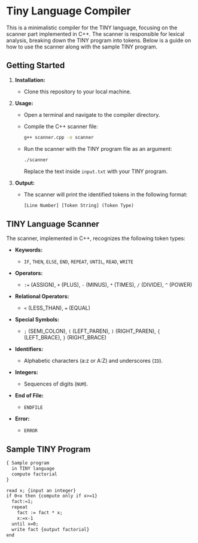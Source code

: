 # Tiny Language Compiler

This is a minimalistic compiler for the TINY language, focusing on the scanner part implemented in C++. The scanner is responsible for lexical analysis, breaking down the TINY program into tokens. Below is a guide on how to use the scanner along with the sample TINY program.

## Getting Started

1. **Installation:**
   - Clone this repository to your local machine.

2. **Usage:**
   - Open a terminal and navigate to the compiler directory.
   - Compile the C++ scanner file:

     ```bash
     g++ scanner.cpp -o scanner
     ```

   - Run the scanner with the TINY program file as an argument:

     ```bash
     ./scanner 
     ```

     Replace the text inside `input.txt` with your TINY program.

3. **Output:**
   - The scanner will print the identified tokens in the following format:

     ```txt
     [Line Number] [Token String] (Token Type)
     ```

## TINY Language Scanner

The scanner, implemented in C++, recognizes the following token types:

- **Keywords:**
  - `IF`, `THEN`, `ELSE`, `END`, `REPEAT`, `UNTIL`, `READ`, `WRITE`

- **Operators:**
  - `:=` (ASSIGN), `+` (PLUS), `-` (MINUS), `*` (TIMES), `/` (DIVIDE), `^` (POWER)

- **Relational Operators:**
  - `<` (LESS_THAN), `=` (EQUAL)

- **Special Symbols:**
  - `;` (SEMI_COLON), `(` (LEFT_PAREN), `)` (RIGHT_PAREN), `{` (LEFT_BRACE), `}` (RIGHT_BRACE)

- **Identifiers:**
  - Alphabetic characters (a:z or A:Z) and underscores (`ID`).

- **Integers:**
  - Sequences of digits (`NUM`).

- **End of File:**
  - `ENDFILE`

- **Error:**
  - `ERROR`

## Sample TINY Program

```txt
{ Sample program
  in TINY language
  compute factorial
}

read x; {input an integer}
if 0<x then {compute only if x>=1}
  fact:=1;
  repeat
    fact := fact * x;
    x:=x-1
  until x=0;
  write fact {output factorial}
end
```
